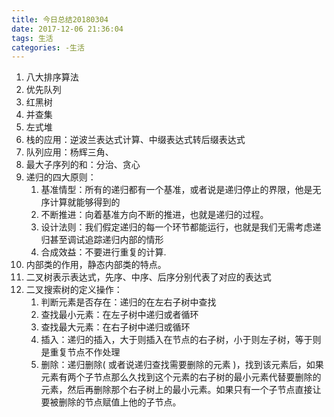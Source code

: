 ```yaml
---
title: 今日总结20180304
date: 2017-12-06 21:36:04
tags: 生活
categories: -生活
---
```




1. 八大排序算法
2. 优先队列
3. 红黑树
4. 并查集
5. 左式堆
6. 栈的应用：逆波兰表达式计算、中缀表达式转后缀表达式
7. 队列应用：杨辉三角、
8. 最大子序列的和：分治、贪心
9. 递归的四大原则：
   1. 基准情型：所有的递归都有一个基准，或者说是递归停止的界限，他是无序计算就能够得到的
   2. 不断推进：向着基准方向不断的推进，也就是递归的过程。
   3. 设计法则：我们假定递归的每一个环节都能运行，也就是我们无需考虑递归甚至调试追踪递归内部的情形
   4. 合成效益：不要进行重复的计算.
10. 内部类的作用，静态内部类的特点。
11. 二叉树表示表达式，先序、中序、后序分别代表了对应的表达式
12. 二叉搜索树的定义操作：
    1. 判断元素是否存在：递归的在左右子树中查找
    2. 查找最小元素：在左子树中递归或者循环
    3. 查找最大元素：在右子树中递归或循环
    4. 插入：递归的插入，大于则插入在节点的右子树，小于则左子树，等于则是重复节点不作处理
    5. 删除：递归删除( 或者说递归查找需要删除的元素 )，找到该元素后，如果元素有两个子节点那么久找到这个元素的右子树的最小元素代替要删除的元素，然后再删除那个右子树上的最小元素。如果只有一个子节点直接让要被删除的节点赋值上他的子节点。